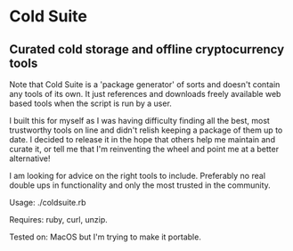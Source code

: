 # Cold Suite
## Curated cold storage and offline cryptocurrency tools

Note that Cold Suite is a 'package generator' of sorts and doesn't contain any tools of its own. It just references and downloads freely available web based tools when the script is run by a user.

I built this for myself as I was having difficulty finding all the best, most trustworthy tools on line and didn't relish keeping a package of them up to date. I decided to release it in the hope that others help me maintain and curate it, or tell me that I'm reinventing the wheel and point me at a better alternative!

I am looking for advice on the right tools to include. Preferably no real double ups in functionality and only the most trusted in the community.

Usage: ./coldsuite.rb

Requires:  ruby, curl, unzip.

Tested on: MacOS but I'm trying to make it portable.
